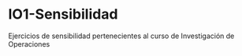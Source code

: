 # IO1-Sensibilidad
Ejercicios de sensibilidad pertenecientes al curso de Investigación de Operaciones
